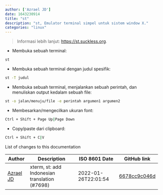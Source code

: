 ```yaml
---
author: ['Azrael JD']
date: 1643230914
title: "st"
description: "st, Emulator terminal simpel untuk sistem window X."
categories: "linux"
---
```

> Informasi lebih lanjut: <https://st.suckless.org>.

- Membuka sebuah terminal:

```bash
st
```

- Membuka sebuah terminal dengan judul spesifik:

```bash
st -T judul
```

- Membuka sebuah terminal, menjalankan sebuah perintah, dan menuliskan output kedalam sebuah file:

```bash
st -o jalan/menuju/file -e perintah argumen1 argumen2
```

- Membesarkan/mengecilkan ukuran font:

```bash
Ctrl + Shift + Page Up|Page Down
```

- Copy/paste dari clipboard:

```bash
Ctrl + Shift + C|V
```
List of changes to this documentation


Author | Description | ISO 8601 Date | GitHub link
------|-----|-----|-----
[Azrael JD](mailto:94840719+azraeljd@users.noreply.github.com) | xterm, st: add Indonesian translation (#7698) | 2022-01-26T22:01:54 | [6678cc9c046d](https://github.com/tldr-pages/tldr/commit/6678cc9c046d380355d895bfb67dde5a2ffdbc01)

